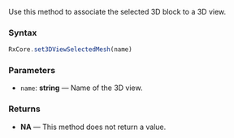 Use this method to associate the selected 3D block to a 3D view.

### Syntax

```typescript
RxCore.set3DViewSelectedMesh(name)
```

### Parameters

- `name`: **string** — Name of the 3D view.

### Returns

- **NA** — This method does not return a value.